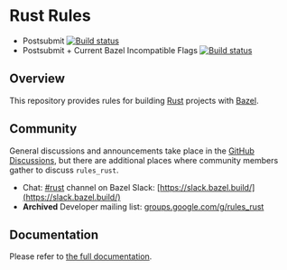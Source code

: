 # Rust Rules

* Postsubmit [![Build status](https://badge.buildkite.com/76523cc666caab9ca91c2a08d9ac8f84af28cb25a92f387293.svg?branch=main)](https://buildkite.com/bazel/rustlang-rules-rust-postsubmit?branch=main)
* Postsubmit + Current Bazel Incompatible Flags [![Build status](https://badge.buildkite.com/64e1f18bbd4cb612f8efd44f755f8dc493ffd69b7140d973a9.svg?branch=main)](https://buildkite.com/bazel/rules-rust-plus-bazelisk-migrate)

## Overview

This repository provides rules for building [Rust](https://www.rust-lang.org/) projects with [Bazel](https://bazel.build/).

## Community

General discussions and announcements take place in the [GitHub Discussions](https://github.com/bazelbuild/rules_rust/discussions), but there are
additional places where community members gather to discuss `rules_rust`.

* Chat: [#rust](https://bazelbuild.slack.com/archives/CSV56UT0F) channel on Bazel Slack: [https://slack.bazel.build/](https://slack.bazel.build/)
* **Archived** Developer mailing list: [groups.google.com/g/rules_rust](https://groups.google.com/g/rules_rust)

## Documentation

<!-- TODO: Render generated docs on the github pages site again, https://bazelbuild.github.io/rules_rust/ -->

Please refer to [the full documentation](https://bazelbuild.github.io/rules_rust).
